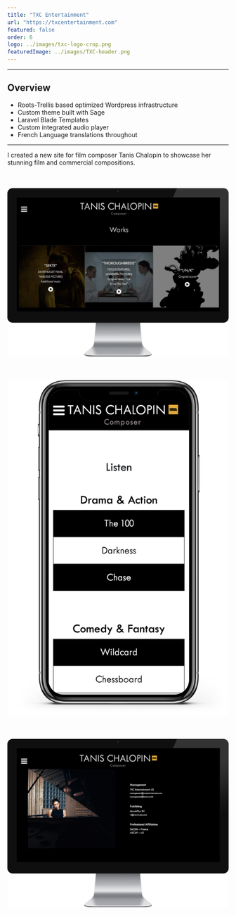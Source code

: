 ```yaml
---
title: "TXC Entertainment"
url: "https://txcentertainment.com"
featured: false
order: 6
logo: ../images/txc-logo-crop.png
featuredImage: ../images/TXC-header.png
---
```


---

## Overview

- Roots-Trellis based optimized Wordpress infrastructure
- Custom theme built with Sage
- Laravel Blade Templates
- Custom integrated audio player
- French Language translations throughout

---

I created a new site for film composer Tanis Chalopin to showcase her stunning film and commercial compositions.

<div class="cpnImageWrapper" style="margin-top: 50px; margin-bottom: 50px;">
  <img src="../images/TXC-works-inmonitor-1088.png" />
</div>

<div class="cpnImageWrapper" style="margin-top: 50px; margin-bottom: 50px;">
  <img src="../images/TXC-listen-ios.png" />
</div>

<div class="cpnImageWrapper" style="margin-top: 50px; margin-bottom: 50px;">
  <img src="../images/TXC-contact-inmonitor-1088.png" />
</div>
